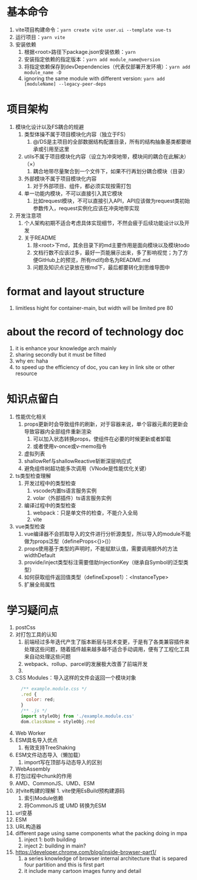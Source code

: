 # 基本命令
  1. vite项目构建命令：```yarn create vite user.ui --template vue-ts```
  2. 运行项目：```yarn vite```
  3. 安装依赖
     1. 根据\<root\>路径下package.json安装依赖：```yarn```
     2. 安装指定依赖的指定版本：```yarn add module_name@version```
     3. 将指定依赖保存到devDependencies（代表仅部署开发环境）：```yarn add module_name -D```
     4. ignoring the same module with different version: ```yarn add [moduleName] --legacy-peer-deps```

# 项目架构
  1. 模块化设计以及FS耦合的规避
     1. 类型体操不属于项目模块化内容（独立于FS）
        1. @/DS是主项目的全部数据结构配置目录，所有的结构抽象基类都要继承或引用至这里
     2. utils不属于项目模块化内容（设立为冲突地带，模块间的耦合在此解决）（×）
        1. 耦合地带尽量聚合到一个文件下，如果不行再划分耦合模块（目录）
     3. 外部模块不属于项目模块化内容
        1. 对于外部项目、组件，都必须实现按需打包
     4. 单一功能内模块，不可以直接引入其它模块
        1. 比如request模块，不可以直接引入API，API应该做为request类初始参数传入，request实例化应该在冲突地带实现
  2. 开发注意项
     1. 个人架构初期不适合考虑具体实现细节，不然会疲于后续功能设计以及开发
     2. 关于README
        1. 除\<root\>下md，其余目录下的md主要作用是面向模块以及模块todo
        2. 文档行数不应该过多，最好一页能展示出来，多了影响视觉；为了方便GitHub上的预览，所有md均命名为README.md
        3. 问题及知识点记录放在根md下，最后都要转化到思维导图中

# format and layout structure
  1. limitless hight for container-main, but width will be limited pre 80

# about the record of technology doc
  1. it is enhance your knowledge arch mainly
  2. sharing secondly but it must be filted
  3. why en: haha
  4. to speed up the efficiency of doc, you can key in link site or other resource

# 知识点留白
  1. 性能优化相关
     1. props更新时会导致组件的刷新，对于容器来说，单个容器元素的更新会导致容器内全部组件重新渲染
        1. 可以加入状态转换props，使组件在必要的时候更新或者卸载
        2. 或者使用v-once或v-memo指令
     2. 虚拟列表
     3. shallowRef与shallowReactive斩断深层响应式
     4. 避免组件树超功能多次调用（VNode是性能优化关键）
  3. ts类型检查理解
     1. 开发过程中的类型检查
        1. vscode内置ts语言服务实例
        2. volar（外部插件）ts语言服务实例
     2. 编译过程中的类型检查
        1. webpack：只是单文件的检查，不能介入全局
        2. vite
  4. vue类型检查
     1. vue编译器不会抓取导入的文件进行分析源类型，所以导入的module不能做为props泛型（defineProps<{}>()）
     2. props使用基于类型的声明时，不能赋默认值，需要调用额外的方法widthDefault
     3. provide/inject类型标注需要借助InjectionKey（继承自Symbol的泛型类型）
     4. 如何获取组件返回值类型（defineExpose1）：<InstanceType<typeof Component>>
     5. 扩展全局属性

# 学习疑问点
  1. postCss
  2. 对打包工具的认知
     1. 前端经过多年迭代产生了版本断层与技术变更，于是有了各类兼容插件来处理这些问题，随着插件越来越多越不适合手动调用，便有了工程化工具来自动处理这些问题
     2. webpack、rollup、parcel的发展极大改善了前端开发
     3. 
  3. CSS Modules：导入这样的文件会返回一个模块对象
      ```js
        /** example.module.css */
        .red {
          color: red;
        }
        /** .js */
        import styleObj from './example.module.css'
        dom.className = styleObj.red
      ```
  4. Web Worker
  5. ESM具名导入优点
     1. 有效支持TreeShaking
  6. ESM文件动态导入（懒加载）
     1. import写在顶部与动态导入的区别
  7. WebAssembly
  8. 打包过程中chunk的作用
  9. AMD、CommonJS、UMD、ESM
  10. 对vite构建的理解
     1. vite使用EsBuild预构建源码
        1. 索引Module依赖
        2. 将CommonJS 或 UMD 转换为ESM
  11. url变基
  12. ESM
  13. URL构造器
  14. different page using same components what the packing doing in mpa
      1. inject 1: both building
      2. inject 2: building in main?
  15. https://developer.chrome.com/blog/inside-browser-part1/
      1. a series knowledge of browser internal architecture that is separed four partition and this is first part
      2. it include many cartoon images funny and detail